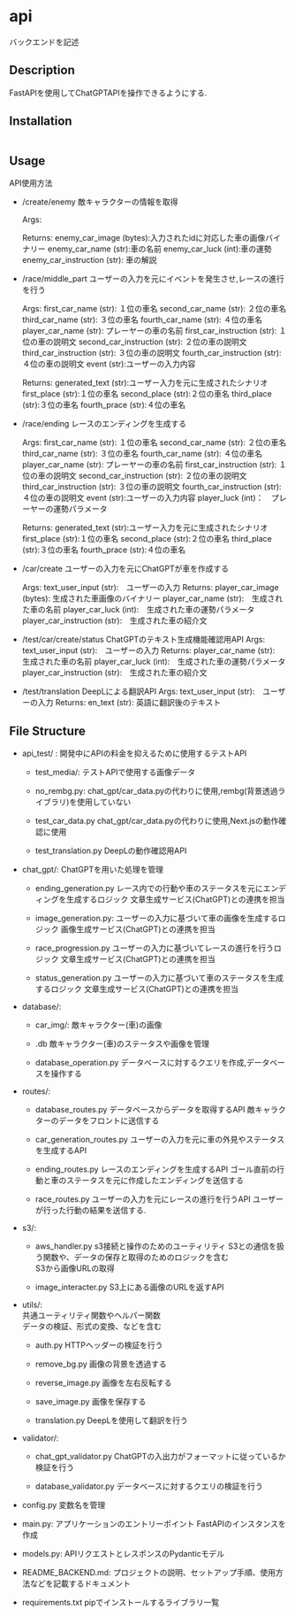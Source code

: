 # api
バックエンドを記述

## Description
FastAPIを使用してChatGPTAPIを操作できるようにする.

## Installation

```bash

```

## Usage
API使用方法
- /create/enemy
    敵キャラクターの情報を取得

    Args:

    Returns:
        enemy_car_image (bytes):入力されたidに対応した車の画像バイナリー
        enemy_car_name (str):車の名前
        enemy_car_luck (int):車の運勢
        enemy_car_instruction (str): 車の解説

    
- /race/middle_part
    ユーザーの入力を元にイベントを発生させ,レースの進行を行う

    Args:
        first_car_name (str): １位の車名
        second_car_name (str): ２位の車名
        third_car_name (str): ３位の車名
        fourth_car_name (str): ４位の車名
        player_car_name (str): プレーヤーの車の名前
        first_car_instruction (str): １位の車の説明文
        second_car_instruction (str): ２位の車の説明文
        third_car_instruction (str): ３位の車の説明文
        fourth_car_instruction (str): ４位の車の説明文
        event (str):ユーザーの入力内容

    Returns:
        generated_text (str):ユーザー入力を元に生成されたシナリオ
        first_place (str):１位の車名
        second_place (str):２位の車名
        third_place (str):３位の車名
        fourth_prace (str):４位の車名

- /race/ending
    レースのエンディングを生成する

    Args:
        first_car_name (str): １位の車名
        second_car_name (str): ２位の車名
        third_car_name (str): ３位の車名
        fourth_car_name (str): ４位の車名
        player_car_name (str): プレーヤーの車の名前
        first_car_instruction (str): １位の車の説明文
        second_car_instruction (str): ２位の車の説明文
        third_car_instruction (str): ３位の車の説明文
        fourth_car_instruction (str): ４位の車の説明文
        event (str):ユーザーの入力内容
        player_luck (int)：　プレーヤーの運勢パラメータ

    Returns:
        generated_text (str):ユーザー入力を元に生成されたシナリオ
        first_place (str):１位の車名
        second_place (str):２位の車名
        third_place (str):３位の車名
        fourth_prace (str):４位の車名

- /car/create
    ユーザーの入力を元にChatGPTが車を作成する

    Args:
        text_user_input (str):　ユーザーの入力
    Returns:
        player_car_image (bytes): 生成された車画像のバイナリー
        player_car_name (str):　生成された車の名前
        player_car_luck (int):　生成された車の運勢パラメータ
        player_car_instruction (str):　生成された車の紹介文

- /test/car/create/status
    ChatGPTのテキスト生成機能確認用API
    Args:
        text_user_input (str):　ユーザーの入力
    Returns:
        player_car_name (str):　生成された車の名前
        player_car_luck (int):　生成された車の運勢パラメータ
        player_car_instruction (str):　生成された車の紹介文

- /test/translation
    DeepLによる翻訳API
    Args:
        text_user_input (str):　ユーザーの入力
    Returns:
            en_text (str): 英語に翻訳後のテキスト


## File Structure

- api_test/ :
    開発中にAPIの料金を抑えるために使用するテストAPI

  - test_media/:
        テストAPIで使用する画像データ

  - no_rembg.py:
     chat_gpt/car_data.pyの代わりに使用,rembg(背景透過ライブラリ)を使用していない

  - test_car_data.py
     chat_gpt/car_data.pyの代わりに使用,Next.jsの動作確認に使用

  - test_translation.py
     DeepLの動作確認用API

- chat_gpt/:
    ChatGPTを用いた処理を管理

  - ending_generation.py
      レース内での行動や車のステータスを元にエンディングを生成するロジック
      文章生成サービス(ChatGPT)との連携を担当

  - image_generation.py:
      ユーザーの入力に基づいて車の画像を生成するロジック
      画像生成サービス(ChatGPT)との連携を担当

  - race_progression.py
      ユーザーの入力に基づいてレースの進行を行うロジック
      文章生成サービス(ChatGPT)との連携を担当

  - status_generation.py
      ユーザーの入力に基づいて車のステータスを生成するロジック
      文章生成サービス(ChatGPT)との連携を担当

- database/:
  - car_img/:
      敵キャラクター(車)の画像
  - .db
      敵キャラクター(車)のステータスや画像を管理

  - database_operation.py
      データベースに対するクエリを作成,データベースを操作する

- routes/:
  - database_routes.py
      データベースからデータを取得するAPI
      敵キャラクターのデータをフロントに送信する

  - car_generation_routes.py
      ユーザーの入力を元に車の外見やステータスを生成するAPI

  - ending_routes.py
      レースのエンディングを生成するAPI
      ゴール直前の行動と車のステータスを元に作成したエンディングを送信する

  - race_routes.py
      ユーザーの入力を元にレースの進行を行うAPI
      ユーザーが行った行動の結果を送信する.
  

- s3/:
  - aws_handler.py
      s3接続と操作のためのユーティリティ
      S3との通信を扱う関数や、データの保存と取得のためのロジックを含む      
      S3から画像URLの取得

  - image_interacter.py
      S3上にある画像のURLを返すAPI

- utils/:  
    共通ユーティリティ関数やヘルパー関数  
    データの検証、形式の変換、などを含む

  - auth.py
      HTTPヘッダーの検証を行う

  - remove_bg.py
      画像の背景を透過する

  - reverse_image.py
      画像を左右反転する

  - save_image.py
      画像を保存する

  - translation.py
    DeepLを使用して翻訳を行う

- validator/:
  - chat_gpt_validator.py
      ChatGPTの入出力がフォーマットに従っているか検証を行う

  - database_validator.py
      データベースに対するクエリの検証を行う
      
- config.py
    変数名を管理

- main.py:
    アプリケーションのエントリーポイント
    FastAPIのインスタンスを作成

- models.py:
    APIリクエストとレスポンスのPydanticモデル

- README_BACKEND.md:
    プロジェクトの説明、セットアップ手順、使用方法などを記載するドキュメント

- requirements.txt
    pipでインストールするライブラリ一覧

